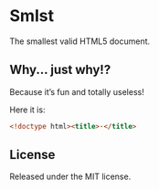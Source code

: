 # Smlst

The smallest valid HTML5 document.

## Why... just why!?

Because it’s fun and totally useless!

Here it is:

```html
<!doctype html><title>·</title>
```

## License

Released under the MIT license.
